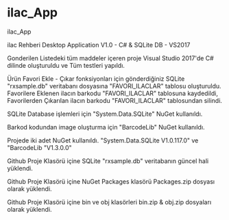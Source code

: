 # ilac_App
ilac_App

ilac Rehberi Desktop Application V1.0 - C# &amp; SQLite DB - VS2017

Gonderilen Listedeki tüm maddeler içeren proje Visual Studio 2017'de C# dilinde oluşturuldu ve Tüm testleri yapıldı.

Ürün Favori Ekle - Çıkar fonksiyonları için gönderdiğiniz SQLite "rxsample.db" veritabanı dosyasına "FAVORI_ILACLAR" tablosu oluşturuldu. 
Favorilere Eklenen ilacın barkodu "FAVORI_ILACLAR" tablosuna kaydedildi, Favorilerden Çıkarılan ilacın barkodu "FAVORI_ILACLAR" tablosundan silindi. 

SQLite Database işlemleri için "System.Data.SQLite" NuGet kullanıldı.

Barkod kodundan image oluşturma için "BarcodeLib" NuGet kullanıldı.

Projede iki adet NuGet kullanıldı. "System.Data.SQLite V1.0.117.0" ve "BarcodeLib "V1.3.0.0"

Github Proje Klasörü içine SQLite "rxsample.db" veritabanın güncel hali yüklendi.

Github Proje Klasörü içine NuGet Packages klasörü Packages.zip dosyası olarak yüklendi.

Github Proje Klasörü içine  bin ve obj klasörleri bin.zip & obj.zip dosyaları olarak yüklendi.
